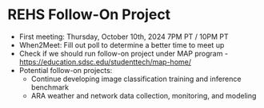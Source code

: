 # REHS Follow-On Project
- First meeting: Thursday, October 10th, 2024 7PM PT / 10PM PT
- When2Meet: Fill out poll to determine a better time to meet up
- Check if we should run follow-on project under MAP program - https://education.sdsc.edu/studenttech/map-home/
- Potential follow-on projects:
    - Continue developing image classification training and inference benchmark
    - ARA weather and network data collection, monitoring, and modeling
